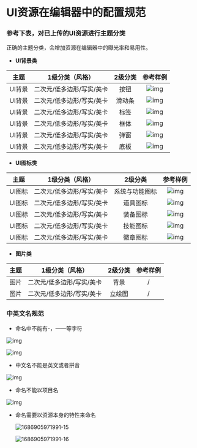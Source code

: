# UI资源在编辑器中的配置规范

### 参考下表，对已上传的UI资源进行主题分类

正确的主题分类，会增加资源在编辑器中的曝光率和易用性。

- **UI背景类**

|  主题  |      1级分类（风格）      | 2级分类 |                        参考样例                        |
| :----: | :-----------------------: | :-----: | :----------------------------------------------------: |
| UI背景 | 二次元/低多边形/写实/美卡 |  按钮   | ![img](https://arkimg.ark.online/1686905971991-17.png) |
| UI背景 | 二次元/低多边形/写实/美卡 | 滑动条  | ![img](https://arkimg.ark.online/1686905971989-1.png)  |
| UI背景 | 二次元/低多边形/写实/美卡 |  标签   | ![img](https://arkimg.ark.online/1686905971990-2.png)  |
| UI背景 | 二次元/低多边形/写实/美卡 |  框体   | ![img](https://arkimg.ark.online/1686905971990-3.png)  |
| UI背景 | 二次元/低多边形/写实/美卡 |  弹窗   | ![img](https://arkimg.ark.online/1686905971990-4.png)  |
| UI背景 | 二次元/低多边形/写实/美卡 |  底板   | ![img](https://arkimg.ark.online/1686905971990-5.png)  |



- **UI图标类**

|  主题  |      1级分类（风格）      |    2级分类     |                        参考样例                        |
| :----: | :-----------------------: | :------------: | :----------------------------------------------------: |
| UI图标 | 二次元/低多边形/写实/美卡 | 系统与功能图标 | ![img](https://arkimg.ark.online/1686905971990-6.png)  |
| UI图标 | 二次元/低多边形/写实/美卡 |    道具图标    | ![img](https://arkimg.ark.online/1686905971990-7.png)  |
| UI图标 | 二次元/低多边形/写实/美卡 |    装备图标    | ![img](https://arkimg.ark.online/1686905971990-8.png)  |
| UI图标 | 二次元/低多边形/写实/美卡 |    技能图标    | ![img](https://arkimg.ark.online/1686905971990-9.png)  |
| UI图标 | 二次元/低多边形/写实/美卡 |    徽章图标    | ![img](https://arkimg.ark.online/1686905971990-10.png) |

- **图片类**

| 主题 |      1级分类（风格）      | 2级分类 | 参考样例 |
| :--: | :-----------------------: | :-----: | :------: |
| 图片 | 二次元/低多边形/写实/美卡 |  背景   |    /     |
| 图片 | 二次元/低多边形/写实/美卡 | 立绘图  |    /     |



### 中英文名规范

- 命名中不能有-，——等字符

![img](https://arkimg.ark.online/1686905971990-11.png)

![img](https://arkimg.ark.online/1686905971991-12.png)



- 中文名不能是英文或者拼音

![img](https://arkimg.ark.online/1686905971991-13.png)

- 命名不能以项目名

![img](https://arkimg.ark.online/1686905971991-14.png)

- 命名需要以资源本身的特性来命名

  ![1686905971991-15](https://arkimg.ark.online/1686905971991-15.png)

  ![1686905971991-16](https://arkimg.ark.online/1686905971991-16.png)

  

  

  